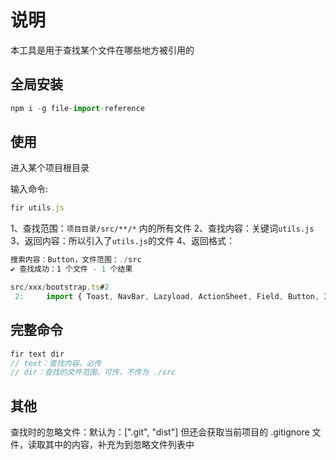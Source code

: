 # 说明

本工具是用于查找某个文件在哪些地方被引用的

## 全局安装

```ts
npm i -g file-import-reference
```

## 使用

进入某个项目根目录

输入命令:

```ts
fir utils.js
```

1、查找范围：`项目目录/src/**/*` 内的所有文件
2、查找内容：关键词`utils.js`
3、返回内容：所以引入了`utils.js`的文件
4、返回格式：

```ts
搜索内容：Button，文件范围：./src
✔ 查找成功：1 个文件 - 1 个结果

src/xxx/bootstrap.ts#2
 2:     import { Toast, NavBar, Lazyload, ActionSheet, Field, Button, Icon, CountDown } from "vant"
```

## 完整命令

```ts
fir text dir
// text：查找内容，必传
// dir：查找的文件范围，可传，不传为 ./src
```

## 其他

查找时的忽略文件：默认为：[".git", "dist"]
但还会获取当前项目的 .gitignore 文件，读取其中的内容，补充为到忽略文件列表中
